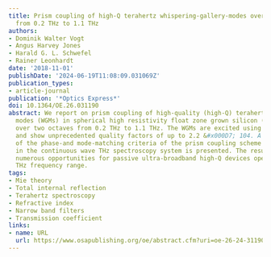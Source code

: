 ```yaml
---
title: Prism coupling of high-Q terahertz whispering-gallery-modes over two octaves
  from 0.2 THz to 1.1 THz
authors:
- Dominik Walter Vogt
- Angus Harvey Jones
- Harald G. L. Schwefel
- Rainer Leonhardt
date: '2018-11-01'
publishDate: '2024-06-19T11:08:09.031069Z'
publication_types:
- article-journal
publication: '*Optics Express*'
doi: 10.1364/OE.26.031190
abstract: We report on prism coupling of high-quality (high-Q) terahertz (THz) whispering-gallery
  modes (WGMs) in spherical high resistivity float zone grown silicon (HRFZ-Si) resonators
  over two octaves from 0.2 THz to 1.1 THz. The WGMs are excited using a HRFZ-Si prism
  and show unprecedented quality factors of up to 2.2 &#x000D7; 104. A detailed discussion
  of the phase-and mode-matching criteria of the prism coupling scheme implemented
  in the continuous wave THz spectroscopy system is presented. The results provide
  numerous opportunities for passive ultra-broadband high-Q devices operating in the
  THz frequency range.
tags:
- Mie theory
- Total internal reflection
- Terahertz spectroscopy
- Refractive index
- Narrow band filters
- Transmission coefficient
links:
- name: URL
  url: https://www.osapublishing.org/oe/abstract.cfm?uri=oe-26-24-31190
---
```

